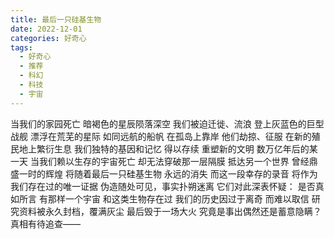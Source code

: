 ```yaml
---
title: 最后一只硅基生物
date: 2022-12-01
categories: 好奇心
tags:
  - 好奇心
  - 推荐
  - 科幻
  - 科技
  - 宇宙
---
```


当我们的家园死亡
暗褐色的星辰陨落深空
我们被迫迁徙、流浪
登上灰蓝色的巨型战舰<!--more-->
漂浮在荒芜的星际
如同远航的船帆
在孤岛上靠岸
他们劫掠、征服
在新的殖民地上繁衍生息
我们独特的基因和记忆
得以存续
重塑新的文明
数万亿年后的某一天
当我们赖以生存的宇宙死亡
却无法穿破那一层隔膜
抵达另一个世界
曾经鼎盛一时的辉煌
将随着最后一只硅基生物
永远的消失
而这一段幸存的录音
将作为我们存在过的唯一证据
伪造随处可见，事实扑朔迷离
它们对此深表怀疑：
是否真如所言
有那样一个宇宙
和这类生物存在过
我们的历史因过于离奇
而难以取信
研究资料被永久封档，覆满灰尘
最后毁于一场大火
究竟是事出偶然还是蓄意隐瞒？
真相有待追查——
